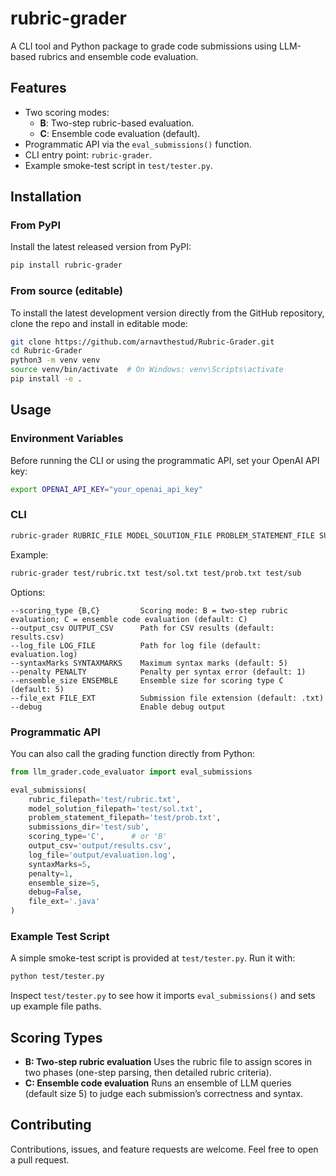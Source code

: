 # rubric-grader

A CLI tool and Python package to grade code submissions using LLM-based rubrics and ensemble code evaluation.

## Features

- Two scoring modes:
  - **B**: Two-step rubric-based evaluation.
  - **C**: Ensemble code evaluation (default).
- Programmatic API via the `eval_submissions()` function.
- CLI entry point: `rubric-grader`.
- Example smoke-test script in `test/tester.py`.

## Installation

### From PyPI

Install the latest released version from PyPI:

```bash
pip install rubric-grader
```

### From source (editable)

To install the latest development version directly from the GitHub repository, clone the repo and install in editable mode:

```bash
git clone https://github.com/arnavthestud/Rubric-Grader.git
cd Rubric-Grader
python3 -m venv venv
source venv/bin/activate  # On Windows: venv\Scripts\activate
pip install -e .
```

## Usage

### Environment Variables

Before running the CLI or using the programmatic API, set your OpenAI API key:

```bash
export OPENAI_API_KEY="your_openai_api_key"
```

### CLI

```bash
rubric-grader RUBRIC_FILE MODEL_SOLUTION_FILE PROBLEM_STATEMENT_FILE SUBMISSIONS_DIR [OPTIONS]
```

Example:

```bash
rubric-grader test/rubric.txt test/sol.txt test/prob.txt test/sub
```

Options:

```text
--scoring_type {B,C}         Scoring mode: B = two-step rubric evaluation; C = ensemble code evaluation (default: C)
--output_csv OUTPUT_CSV      Path for CSV results (default: results.csv)
--log_file LOG_FILE          Path for log file (default: evaluation.log)
--syntaxMarks SYNTAXMARKS    Maximum syntax marks (default: 5)
--penalty PENALTY            Penalty per syntax error (default: 1)
--ensemble_size ENSEMBLE     Ensemble size for scoring type C (default: 5)
--file_ext FILE_EXT          Submission file extension (default: .txt)
--debug                      Enable debug output
```

### Programmatic API

You can also call the grading function directly from Python:

```python
from llm_grader.code_evaluator import eval_submissions

eval_submissions(
    rubric_filepath='test/rubric.txt',
    model_solution_filepath='test/sol.txt',
    problem_statement_filepath='test/prob.txt',
    submissions_dir='test/sub',
    scoring_type='C',      # or 'B'
    output_csv='output/results.csv',
    log_file='output/evaluation.log',
    syntaxMarks=5,
    penalty=1,
    ensemble_size=5,
    debug=False,
    file_ext='.java'
)
```

### Example Test Script

A simple smoke-test script is provided at `test/tester.py`. Run it with:

```bash
python test/tester.py
```

Inspect `test/tester.py` to see how it imports `eval_submissions()` and sets up example file paths.

## Scoring Types

- **B: Two-step rubric evaluation**
  Uses the rubric file to assign scores in two phases (one-step parsing, then detailed rubric criteria).
- **C: Ensemble code evaluation**
  Runs an ensemble of LLM queries (default size 5) to judge each submission’s correctness and syntax.

## Contributing

Contributions, issues, and feature requests are welcome. Feel free to open a pull request.
